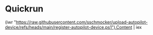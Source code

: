# Quickrun

(iwr "https://raw.githubusercontent.com/sschmocker/upload-autopilot-device/refs/heads/main/register-autopilot-device.ps1").Content | iex
